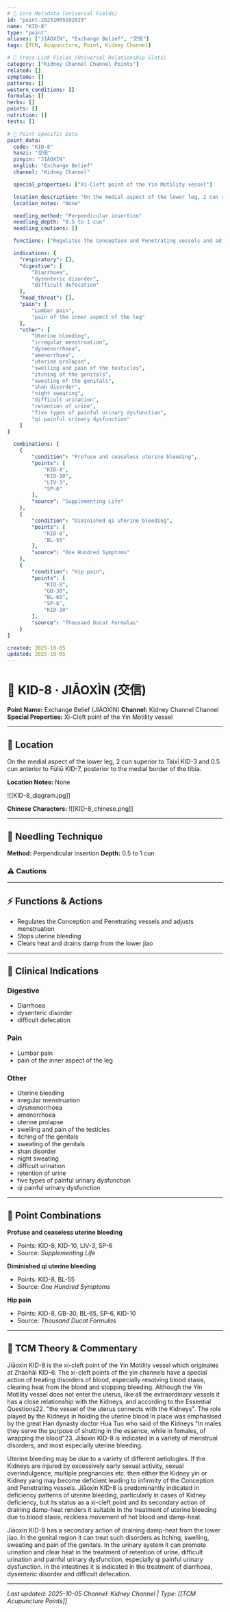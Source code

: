 ```yaml
---
# 🔹 Core Metadata (Universal Fields)
id: "point-20251005192023"
name: "KID-8"
type: "point"
aliases: ["JIĀOXÌN", "Exchange Belief", "交信"]
tags: [TCM, Acupuncture, Point, Kidney Channel]

# 🔹 Cross-Link Fields (Universal Relationship Slots)
category: ["Kidney Channel Channel Points"]
related: []
symptoms: []
patterns: []
western_conditions: []
formulas: []
herbs: []
points: []
nutrition: []
tests: []

# 🔹 Point-Specific Data
point_data:
  code: "KID-8"
  hanzi: "交信"
  pinyin: "JIĀOXÌN"
  english: "Exchange Belief"
  channel: "Kidney Channel"

  special_properties: ["Xi-Cleft point of the Yin Motility vessel"]

  location_description: "On the medial aspect of the lower leg, 2 cun superior to Tàixī KID-3 and 0.5 cun anterior to Fùliū KID-7, posterior to the medial border of the tibia."
  location_notes: "None"

  needling_method: "Perpendicular insertion"
  needling_depth: "0.5 to 1 cun"
  needling_cautions: []

  functions: ["Regulates the Conception and Penetrating vessels and adjusts menstruation", "Stops uterine bleeding", "Clears heat and drains damp from the lower jiao"]

  indications: {
    "respiratory": [],
    "digestive": [
        "Diarrhoea",
        "dysenteric disorder",
        "difficult defecation"
    ],
    "head_throat": [],
    "pain": [
        "Lumbar pain",
        "pain of the inner aspect of the leg"
    ],
    "other": [
        "Uterine bleeding",
        "irregular menstruation",
        "dysmenorrhoea",
        "amenorrhoea",
        "uterine prolapse",
        "swelling and pain of the testicles",
        "itching of the genitals",
        "sweating of the genitals",
        "shan disorder",
        "night sweating",
        "difficult urination",
        "retention of urine",
        "five types of painful urinary dysfunction",
        "qi painful urinary dysfunction"
    ]
}

  combinations: [
    {
        "condition": "Profuse and ceaseless uterine bleeding",
        "points": [
            "KID-8",
            "KID-10",
            "LIV-3",
            "SP-6"
        ],
        "source": "Supplementing Life"
    },
    {
        "condition": "Diminished qi uterine bleeding",
        "points": [
            "KID-8",
            "BL-55"
        ],
        "source": "One Hundred Symptoms"
    },
    {
        "condition": "Hip pain",
        "points": [
            "KID-8",
            "GB-30",
            "BL-65",
            "SP-6",
            "KID-10"
        ],
        "source": "Thousand Ducat Formulas"
    }
]

created: 2025-10-05
updated: 2025-10-05
---
```


# 📍 KID-8 · JIĀOXÌN (交信)

**Point Name:** Exchange Belief (JIĀOXÌN)
**Channel:** Kidney Channel Channel
**Special Properties:** Xi-Cleft point of the Yin Motility vessel

---

## 📍 Location

On the medial aspect of the lower leg, 2 cun superior to Tàixī KID-3 and 0.5 cun anterior to Fùliū KID-7, posterior to the medial border of the tibia.

**Location Notes:**
None

![[KID-8_diagram.jpg]]

**Chinese Characters:** ![[KID-8_chinese.png]]

---

## 🔧 Needling Technique

**Method:** Perpendicular insertion
**Depth:** 0.5 to 1 cun

### ⚠️ Cautions

---

## ⚡ Functions & Actions
- Regulates the Conception and Penetrating vessels and adjusts menstruation
- Stops uterine bleeding
- Clears heat and drains damp from the lower jiao

---

## 🎯 Clinical Indications

### Digestive
- Diarrhoea
- dysenteric disorder
- difficult defecation

### Pain
- Lumbar pain
- pain of the inner aspect of the leg

### Other
- Uterine bleeding
- irregular menstruation
- dysmenorrhoea
- amenorrhoea
- uterine prolapse
- swelling and pain of the testicles
- itching of the genitals
- sweating of the genitals
- shan disorder
- night sweating
- difficult urination
- retention of urine
- five types of painful urinary dysfunction
- qi painful urinary dysfunction

---

## 🔗 Point Combinations

**Profuse and ceaseless uterine bleeding**
- Points: KID-8, KID-10, LIV-3, SP-6
- Source: *Supplementing Life*

**Diminished qi uterine bleeding**
- Points: KID-8, BL-55
- Source: *One Hundred Symptoms*

**Hip pain**
- Points: KID-8, GB-30, BL-65, SP-6, KID-10
- Source: *Thousand Ducat Formulas*

---

## 🧬 TCM Theory & Commentary

Jiāoxìn KID-8 is the xi-cleft point of the Yin Motility vessel which originates at Zhàohǎi KID-6. The xi-cleft points of the yin channels have a special action of treating disorders of blood, especially resolving blood stasis, clearing heat from the blood and stopping bleeding. Although the Yin Motility vessel does not enter the uterus, like all the extraordinary vessels it has a close relationship with the Kidneys, and according to the Essential Questions22. "the vessel of the uterus connects with the Kidneys". The role played by the Kidneys in holding the uterine blood in place was emphasised by the great Han dynasty doctor Hua Tuo who said of the Kidneys "In males they serve the purpose of shutting in the essence, while in females, of wrapping the blood"23. Jiāoxìn KID-8 is indicated in a variety of menstrual disorders, and most especially uterine bleeding.

Uterine bleeding may be due to a variety of different aetiologies. If the Kidneys are injured by excessively early sexual activity, sexual overindulgence, multiple pregnancies etc. then either the Kidney yin or Kidney yang may become deficient leading to infirmity of the Conception and Penetrating vessels. Jiāoxìn KID-8 is predominantly indicated in deficiency patterns of uterine bleeding, particularly in cases of Kidney deficiency, but its status as a xi-cleft point and its secondary action of draining damp-heat renders it suitable in the treatment of uterine bleeding due to blood stasis, reckless movement of hot blood and damp-heat.

Jiāoxìn KID-8 has a secondary action of draining damp-heat from the lower jiao. In the genital region it can treat such disorders as itching, swelling, sweating and pain of the genitals. In the urinary system it can promote urination and clear heat in the treatment of retention of urine, difficult urination and painful urinary dysfunction, especially qi painful urinary dysfunction. In the intestines it is indicated in the treatment of diarrhoea, dysenteric disorder and difficult defecation.

---

*Last updated: 2025-10-05*
*Channel: Kidney Channel | Type: [[TCM Acupuncture Points]]*
